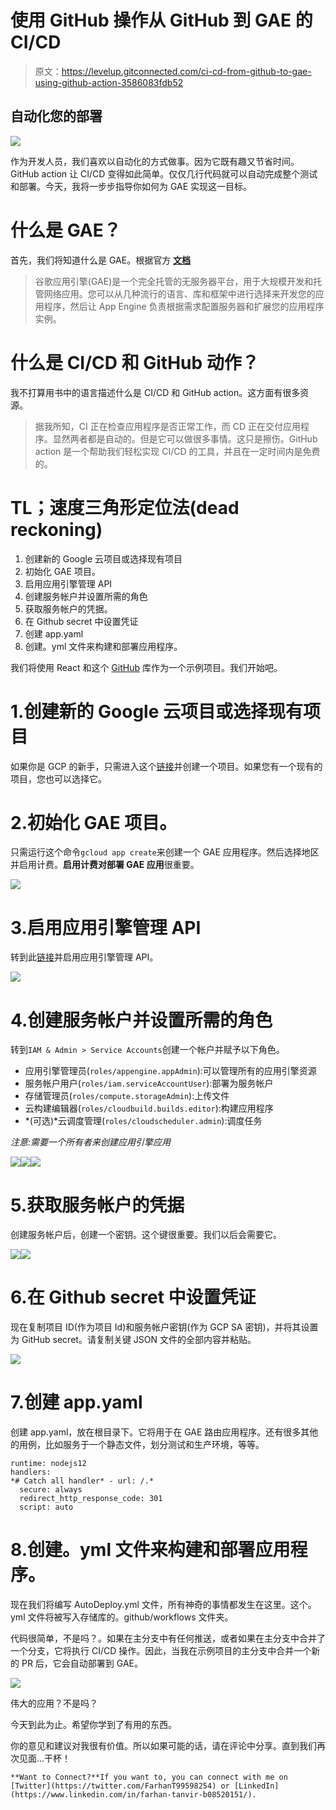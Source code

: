 # 使用 GitHub 操作从 GitHub 到 GAE 的 CI/CD

> 原文：<https://levelup.gitconnected.com/ci-cd-from-github-to-gae-using-github-action-3586083fdb52>

## 自动化您的部署

![](img/8c5e6214831f2d89fb5f9dc4f1b33ced.png)

作为开发人员，我们喜欢以自动化的方式做事。因为它既有趣又节省时间。GitHub action 让 CI/CD 变得如此简单。仅仅几行代码就可以自动完成整个测试和部署。今天，我将一步步指导你如何为 GAE 实现这一目标。

# 什么是 GAE？

首先，我们将知道什么是 GAE。根据官方 [**文档**](https://cloud.google.com/appengine/docs)

> 谷歌应用引擎(GAE)是一个完全托管的无服务器平台，用于大规模开发和托管网络应用。您可以从几种流行的语言、库和框架中进行选择来开发您的应用程序，然后让 App Engine 负责根据需求配置服务器和扩展您的应用程序实例。

# 什么是 CI/CD 和 GitHub 动作？

我不打算用书中的语言描述什么是 CI/CD 和 GitHub action。这方面有很多资源。

> 据我所知，CI 正在检查应用程序是否正常工作，而 CD 正在交付应用程序。显然两者都是自动的。但是它可以做很多事情。这只是擦伤。GitHub action 是一个帮助我们轻松实现 CI/CD 的工具，并且在一定时间内是免费的。

# TL；速度三角形定位法(dead reckoning)

1.  创建新的 Google 云项目或选择现有项目
2.  初始化 GAE 项目。
3.  启用应用引擎管理 API
4.  创建服务帐户并设置所需的角色
5.  获取服务帐户的凭据。
6.  在 Github secret 中设置凭证
7.  创建 app.yaml
8.  创建。yml 文件来构建和部署应用程序。

我们将使用 React 和这个 [GitHub](https://github.com/Farhandroid/GAE_CI_CD) 库作为一个示例项目。我们开始吧。

# 1.创建新的 Google 云项目或选择现有项目

如果你是 GCP 的新手，只需进入这个[链接](https://console.cloud.google.com/)并创建一个项目。如果您有一个现有的项目，您也可以选择它。

# 2.初始化 GAE 项目。

只需运行这个命令`gcloud app create`来创建一个 GAE 应用程序。然后选择地区并启用计费。**启用计费对部署 GAE 应用**很重要。

![](img/e04e93c80af0a91c5d999ee78995d474.png)

# 3.启用应用引擎管理 API

转到此[链接](https://console.cloud.google.com/apis/api/appengine.googleapis.com)并启用应用引擎管理 API。

![](img/fb952bca4dca592308a0a0861ac4d01c.png)

# 4.创建服务帐户并设置所需的角色

转到`IAM & Admin > Service Accounts`创建一个帐户并赋予以下角色。

*   应用引擎管理员(`roles/appengine.appAdmin`):可以管理所有的应用引擎资源
*   服务帐户用户(`roles/iam.serviceAccountUser`):部署为服务帐户
*   存储管理员(`roles/compute.storageAdmin`):上传文件
*   云构建编辑器(`roles/cloudbuild.builds.editor`):构建应用程序
*   *(可选)*云调度管理(`roles/cloudscheduler.admin`):调度任务

*注意:需要一个所有者来创建应用引擎应用*

![](img/51a6a2fc7a8e563cde964a0c6b501d1c.png)![](img/c33597e89eaa16ccba51722537620e26.png)![](img/920eb5343b68340f24ed288e679379a7.png)

# 5.获取服务帐户的凭据

创建服务帐户后，创建一个密钥。这个键很重要。我们以后会需要它。

![](img/848cad3d2f7f002ff17cc6a842a01d6b.png)![](img/6febd161e7d8e9c28712124f39f832a7.png)

# 6.在 Github secret 中设置凭证

现在复制项目 ID(作为项目 Id)和服务帐户密钥(作为 GCP SA 密钥)，并将其设置为 GitHub secret。请复制关键 JSON 文件的全部内容并粘贴。

![](img/9d48ee938526f768474f357a75ee4568.png)

# 7.创建 app.yaml

创建 app.yaml，放在根目录下。它将用于在 GAE 路由应用程序。还有很多其他的用例，比如服务于一个静态文件，划分测试和生产环境，等等。

```
runtime: nodejs12
handlers:
*# Catch all handler* - url: /.*
  secure: always
  redirect_http_response_code: 301
  script: auto
```

# 8.创建。yml 文件来构建和部署应用程序。

现在我们将编写 AutoDeploy.yml 文件，所有神奇的事情都发生在这里。这个。yml 文件将被写入存储库的。github/workflows 文件夹。

代码很简单，不是吗？。如果在主分支中有任何推送，或者如果在主分支中合并了一个分支，它将执行 CI/CD 操作。因此，当我在示例项目的主分支中合并一个新的 PR 后，它会自动部署到 GAE。

![](img/55339ca67e62dbd944196fcf92953adf.png)

伟大的应用？不是吗？

今天到此为止。希望你学到了有用的东西。

你的意见和建议对我很有价值。所以如果可能的话，请在评论中分享。直到我们再次见面…干杯！

```
**Want to Connect?**If you want to, you can connect with me on [Twitter](https://twitter.com/FarhanT99598254) or [LinkedIn](https://www.linkedin.com/in/farhan-tanvir-b08520151/).
```
